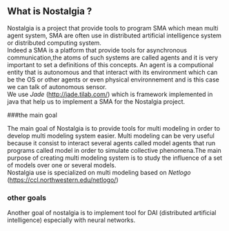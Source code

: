 ## What is Nostalgia ?

Nostalgia is a project that provide tools to program SMA which mean multi agent system, SMA are often use in distributed 
artificial intelligence system or distributed computing system.  
Indeed a SMA is a platform that provide tools for asynchronous communication,the atoms of such systems are called 
agents and it is very important to set a definitions of this concepts. An agent is a computional entity that is
autonomous and that interact with its environment which can be the OS or other agents or even physical environnement
and is this case we can talk of autonomous sensor.  
We use *Jade* (http://jade.tilab.com/)  which is framework implemented in java that help us to implement a SMA for the Nostalgia project.

###the main goal

The main goal of Nostalgia is to provide tools for multi modeling in order to develop multi modeling system easier.
Multi modeling can be very useful because it consist to interact several agents called model agents that run programs
called model in order to simulate collective phenomena.The main purpose of creating multi modeling system is to study
the influence of a set of models over one or several models.  
Nostalgia use is specialized on multi modeling based on *Netlogo* (https://ccl.northwestern.edu/netlogo/)

### other goals

Another goal of nostalgia is to implement tool for DAI (distributed artificial intelligence) especially with
neural networks.






